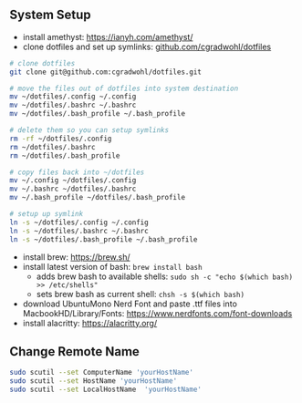 ## System Setup

- install amethyst: https://ianyh.com/amethyst/
- clone dotfiles and set up symlinks: [github.com/cgradwohl/dotfiles](https://github.com/cgradwohl/dotfiles)
    
```bash
# clone dotfiles
git clone git@github.com:cgradwohl/dotfiles.git

# move the files out of dotfiles into system destination
mv ~/dotfiles/.config ~/.config 
mv ~/dotfiles/.bashrc ~/.bashrc
mv ~/dotfiles/.bash_profile ~/.bash_profile

# delete them so you can setup symlinks
rm -rf ~/dotfiles/.config
rm ~/dotfiles/.bashrc
rm ~/dotfiles/.bash_profile

# copy files back into ~/dotfiles
mv ~/.config ~/dotfiles/.config
mv ~/.bashrc ~/dotfiles/.bashrc
mv ~/.bash_profile ~/dotfiles/.bash_profile

# setup up symlink
ln -s ~/dotfiles/.config ~/.config
ln -s ~/dotfiles/.bashrc ~/.bashrc
ln -s ~/dotfiles/.bash_profile ~/.bash_profile
```
    
- install brew: https://brew.sh/
- install latest version of bash: `brew install bash`
    - adds brew bash to available shells: `sudo sh -c "echo $(which bash) >> /etc/shells"`
    - sets brew bash as current shell: `chsh -s $(which bash)`
- download UbuntuMono Nerd Font and paste .ttf files into MacbookHD/Library/Fonts: https://www.nerdfonts.com/font-downloads
- install alacritty: https://alacritty.org/

## Change Remote Name

```bash
sudo scutil --set ComputerName 'yourHostName'
sudo scutil --set HostName 'yourHostName'
sudo scutil --set LocalHostName  'yourHostName'
```